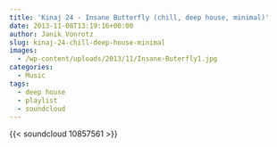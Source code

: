 ```yaml
---
title: 'Kinaj 24 - Insane Butterfly (chill, deep house, minimal)'
date: 2013-11-08T13:19:16+00:00
author: Janik Vonrotz
slug: kinaj-24-chill-deep-house-minimal
images:
  - /wp-content/uploads/2013/11/Insane-Buterfly1.jpg
categories:
  - Music
tags:
  - deep house
  - playlist
  - soundcloud
---
```

{{< soundcloud 10857561 >}}